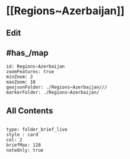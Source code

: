# [[Regions~Azerbaijan]] 

## Edit


## #has_/map 


```leaflet
id: Regions~Azerbaijan
zoomFeatures: true 
minZoom: 2 
maxZoom: 18
geojsonFolder: ./Regions~Azerbaijan///
markerFolder: ./Regions~Azerbaijan/
```


## All Contents

```folderv
```

```ccard
type: folder_brief_live
style : card
col: 2
briefMax: 128
noteOnly: true
```

